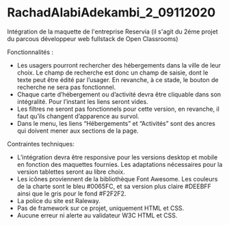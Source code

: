 # RachadAlabiAdekambi_2_09112020
 Intégration de la maquette de l'entreprise Reservia (il s'agit du 2éme projet du parcous développeur web fullstack de Open Classrooms)
 
Fonctionnalités :

* Les usagers pourront rechercher des hébergements dans la ville de leur choix. Le champ de recherche est donc un champ de saisie, dont le texte peut être édité par l’usager. En revanche, à ce stade, le bouton de recherche ne sera pas fonctionnel.
* Chaque carte d’hébergement ou d’activité devra être cliquable dans son intégralité. Pour l’instant les liens seront vides.
* Les filtres ne seront pas fonctionnels pour cette version, en revanche, il faut qu’ils changent d’apparence au survol. 
* Dans le menu, les liens “Hébergements” et “Activités” sont des ancres qui doivent mener aux sections de la page.


Contraintes techniques: 
* L’intégration devra être responsive pour les versions desktop et mobile en fonction des maquettes fournies. Les adaptations nécessaires pour la version tablettes seront au libre choix.
* Les icônes proviennent de la bibliothèque Font Awesome. Les couleurs de la charte sont le bleu #0065FC, et sa version plus claire #DEEBFF ainsi que le gris pour le fond #F2F2F2.
* La police du site est Raleway.
* Pas de framework sur ce projet, uniquement HTML et CSS.
* Aucune erreur ni alerte au validateur W3C HTML et CSS.
